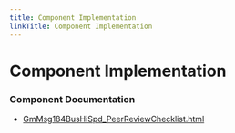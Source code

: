 ```yaml
---
title: Component Implementation
linkTitle: Component Implementation
---
```


# Component Implementation
### Component Documentation

- [GmMsg184BusHiSpd_PeerReviewChecklist.html](doc/GmMsg184BusHiSpd_PeerReviewChecklist.html)

